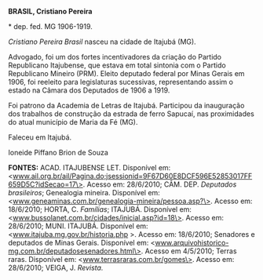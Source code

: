 **BRASIL, Cristiano Pereira**

\* dep. fed. MG 1906-1919.

*Cristiano Pereira Brasil* nasceu na cidade de Itajubá (MG).

Advogado, foi um dos fortes incentivadores da criação do Partido
Republicano Itajubense, que estava em total sintonia com o Partido
Republicano Mineiro (PRM). Eleito deputado federal por Minas Gerais em
1906, foi reeleito para legislaturas sucessivas, representando assim o
estado na Câmara dos Deputados de 1906 a 1919.

Foi patrono da Academia de Letras de Itajubá. Participou da inauguração
dos trabalhos de construção da estrada de ferro Sapucaí, nas
proximidades do atual município de Maria da Fé (MG).

Faleceu em Itajubá.

Ioneide Piffano Brion de Souza

**FONTES:** ACAD. ITAJUBENSE LET. Disponível em:
\<www.ail.org.br/ail/Pagina.do;jsessionid=9F67D60E8DCF596E52853017FF659D5C?idSecao=17\>.
Acesso em: 28/6/2010; CÂM. DEP. *Deputados brasileiros*; Genealogia
mineira. Disponível em:
\<www.geneaminas.com.br/genealogia-mineira/pessoa.asp?\>. Acesso em:
18/6/2010; HORTA, C. *Famílias*; ITAJUBÁ. Disponível em:
\<www.bussolanet.com.br/cidades/inicial.asp?id=18\>. Acesso em:
28/6/2010; MUNI. ITAJUBÁ. Disponível em:
\<www.itajuba.mg.gov.br/historia.php \>. Acesso em: 18/6/2010; Senadores
e deputados de Minas Gerais. Disponível em:
\<www.arquivohistorico-mg.com.br/deputadosesenadores.html\>. Acesso em
4/5/2010; Terras raras. Disponível em: \<www.terrasraras.com.br/gomes\>.
Acesso em: 28/6/2010; VEIGA, J. *Revista.*

